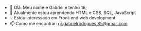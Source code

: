 - 👋 Olá. Meu nome é Gabriel e tenho 19;
- 🌱 Atualmente estou aprendendo HTML e CSS, SQL, JavaScript
- 💡 Estou interessado em Front-end web development
- 📫 Como me encontrar: gr.gabrielrodrigues.85@gmail.com
